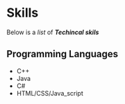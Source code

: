 # Skills
Below is  a *list* of *__Techincal skils__*

## Programming Languages
- C++
- Java
- C#
- HTML/CSS/Java_script
